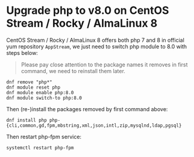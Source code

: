 # Upgrade php to v8.0 on CentOS Stream / Rocky / AlmaLinux 8

CentOS Stream / Rocky / AlmaLinux 8 offers both php 7 and 8 in official yum
repository `AppStream`, we just need to switch php module to 8.0 with steps
below:

> Please pay close attention to the package names it removes in first command,
> we need to reinstall them later.

```
dnf remove "php*"
dnf module reset php
dnf module enable php:8.0
dnf module switch-to php:8.0
```

Then (re-)install the packages removed by first command above:

```
dnf install php php-{cli,common,gd,fpm,mbstring,xml,json,intl,zip,mysqlnd,ldap,pgsql}
```

Then restart php-fpm service:

```
systemctl restart php-fpm
```
